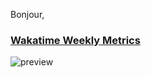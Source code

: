 Bonjour,

### [Wakatime Weekly Metrics](https://github.com/daddykoala) 
![preview](https://user-images.githubusercontent.com/8397274/87243943-e6b45c00-c457-11ea-94c9-2aa0bf241be8.png)